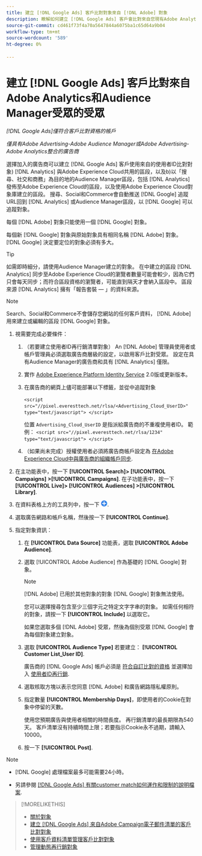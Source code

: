 ```yaml
---
title: 建立 [!DNL Google Ads] 客戶比對對象來自 [!DNL Adobe] 對象
description: 瞭解如何建立 [!DNL Google Ads] 客戶會比對來自您現有Adobe Analytics和Audience Manager對象的對象。
source-git-commit: cd461f73f4a70a5647844a6075ba1c65d64a9b04
workflow-type: tm+mt
source-wordcount: '589'
ht-degree: 0%

---
```


# 建立 [!DNL Google Ads] 客戶比對來自Adobe Analytics和Audience Manager受眾的受眾

*[!DNL Google Ads]僅符合客戶比對資格的帳戶*

*僅具有Adobe Advertising-Adobe Audience Manager或Adobe Advertising-Adobe Analytics整合的廣告商*

選擇加入的廣告商可以建立 [!DNL Google Ads] 客戶使用來自的使用者ID比對對象) [!DNL Analytics] 與Adobe Experience Cloud共用的區段，以及b)以「搜尋、社交和商務」為目的地的Audience Manager區段，包括 [!DNL Analytics] 發佈至Adobe Experience Cloud的區段，以及使用Adobe Experience Cloud對象庫建立的區段。 搜尋、Social和Commerce會自動推送 [!DNL Google] 追蹤URL回到 [!DNL Analytics] 或Audience Manager區段，以 [!DNL Google] 可以追蹤對象。

每個 [!DNL Adobe] 對象只能使用一個 [!DNL Google] 對象。

每個新 [!DNL Google] 對象與原始對象具有相同名稱 [!DNL Adobe] 對象。 [!DNL Google] 決定要定位的對象必須有多大。

>[!TIP]
>
>如需即時細分，請使用Audience Manager建立的對象。 在中建立的區段 [!DNL Analytics] 同步至Adobe Experience Cloud的瀏覽者數量可能會較少，因為它們只會每天同步；而符合區段資格的瀏覽者，可能直到隔天才會納入區段中。 區段來源 [!DNL Analytics] 擁有「報告套裝 — 」的資料來源。

>[!NOTE]
>
>Search、Social和Commerce不會儲存您網站的任何客戶資料， [!DNL Adobe] 用來建立或編輯的區段 [!DNL Google] 對象。

1. 視需要完成必要條件：

   1. （若要建立使用者ID再行銷清單對象） An [!DNL Adobe] 管理員使用者或帳戶管理員必須選取廣告商層級的設定，以啟用客戶比對受眾。 設定在具有Audience Manager的廣告商和具有 [!DNL Analytics] 僅限。

   1. 實作 [Adobe Experience Platform Identity Service](https://experienceleague.adobe.com/docs/id-service/using/home.html?lang=en) 2.0版或更新版本。

   1. 在廣告商的網頁上儘可能部署以下標籤，並從中追蹤對象

      `<script src="//pixel.everesttech.net/rlsa/<Advertising_Cloud_UserID>" type="text/javascript"> </script>`

      位置 `Advertising_Cloud_UserID` 是指派給廣告商的不重複使用者ID。 範例：  `<script src="//pixel.everesttech.net/rlsa/1234" type="text/javascript"> </script>`

   1. （如果尚未完成）授權使用者必須將廣告商帳戶設定為 [在Adobe Experience Cloud中與廣告商的組織帳戶同步](/help/search-social-commerce/admin/sync-adobe-audiences.md).

1. 在主功能表中，按一下 **[!UICONTROL Search]> [!UICONTROL Campaigns] >[!UICONTROL Campaigns]**. 在子功能表中，按一下 **[!UICONTROL Live]> [!UICONTROL Audiences] >[!UICONTROL Library]**.

1. 在資料表格上方的工具列中，按一下 ![建立](/help/search-social-commerce/assets/add.png "建立").

1. 選取廣告網路和帳戶名稱，然後按一下 **[!UICONTROL Continue]**.

1. 指定對象資訊：

   1. 在 **[!UICONTROL Data Source]** 功能表，選取 **[!UICONTROL Adobe Audience]**.

   1. 選取 [!UICONTROL Adobe Audience] 作為基礎的 [!DNL Google] 對象。

      >[!NOTE]
      >
      >[!DNL Adobe] 已用於其他對象的對象 [!DNL Google] 對象無法使用。

      您可以選擇搜尋包含至少三個字元之特定文字字串的對象。 如需任何相符的對象，請按一下 **[!UICONTROL Include]** 以選取它。

      如果您選取多個 [!DNL Adobe] 受眾，然後為個別受眾 [!DNL Google] 會為每個對象建立對象。

   1. 選取 **[!UICONTROL Audience Type]** 若要建立： **[!UICONTROL Customer List_User ID]**.

      廣告商的 [!DNL Google Ads] 帳戶必須是 [符合自訂比對的資格](https://support.google.com/adspolicy/answer/6299717) 並選擇加入 [使用者ID再行銷](https://support.google.com/google-ads/answer/9199250).

   1. 選取核取方塊以表示您同意 [!DNL Adobe] 和廣告網路隱私權原則。

   1. 指定數量 **[!UICONTROL Membership Days]**，即使用者的Cookie在對象中停留的天數。

      使用您預期廣告與使用者相關的時間長度。 再行銷清單的最長期限為540天。 客戶清單沒有持續時間上限；若要指示Cookie永不過期，請輸入10000。

   1. 按一下 **[!UICONTROL Post]**.

>[!NOTE]
>
>* [!DNL Google] 處理檔案最多可能需要24小時。
>
>* 另請參閱 [[!DNL Google Ads] 有關customer match如何運作和限制的說明檔案](https://support.google.com/displayvideo/answer/9539301).


>[!MORELIKETHIS]
>
>* [關於對象](audience-about.md)
>* [建立 [!DNL Google Ads] 來自Adobe Campaign電子郵件清單的客戶比對對象](google-audience-from-campaign-email-list.md)
>* [使用客戶資料清單管理客戶比對對象](audience-from-customer-data-list.md)
>* [管理動態再行銷對象](audience-dynamic-remarketing-manage.md)

